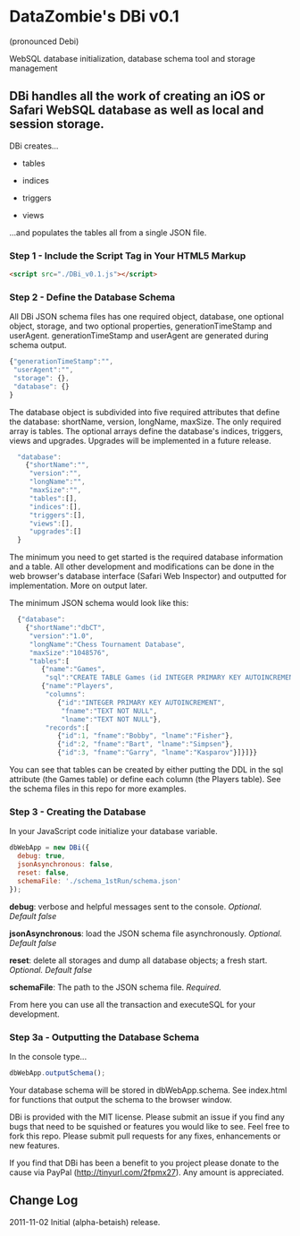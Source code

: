 # DataZombie's DBi v0.1
(pronounced Debi)

WebSQL database initialization, database schema tool and storage management

## DBi handles all the work of creating an iOS or Safari WebSQL database as well as local and session storage.

DBi creates...

* tables

* indices

* triggers

* views

...and populates the tables all from a single JSON file.

### Step 1 - Include the Script Tag in Your HTML5 Markup

``` html
<script src="./DBi_v0.1.js"></script>
```

### Step 2 - Define the Database Schema
All DBi JSON schema files has one required object, database, one optional object, storage, and two optional properties, generationTimeStamp and userAgent. generationTimeStamp and userAgent are generated during schema output.

``` js
{"generationTimeStamp":"",
 "userAgent":"",
 "storage": {},
 "database": {}
}
```

The database object is subdivided into five required attributes that define the database: shortName, version, longName, maxSize. The only required array is tables. The optional arrays define the database's indices, triggers, views and upgrades. Upgrades will be implemented in a future release.

``` js
  "database":
    {"shortName":"",
     "version":"",
     "longName":"",
     "maxSize":"",
     "tables":[],
     "indices":[],
     "triggers":[],
     "views":[],
     "upgrades":[]
  }
```

The minimum you need to get started is the required database information and a table. All other development and modifications can be done in the web browser's database interface (Safari Web Inspector) and outputted for implementation. More on output later.

The minimum JSON schema would look like this:

``` js
  {"database":
    {"shortName":"dbCT",
     "version":"1.0",
     "longName":"Chess Tournament Database",
     "maxSize":"1048576",
     "tables":[
        {"name":"Games",
         "sql":"CREATE TABLE Games (id INTEGER PRIMARY KEY AUTOINCREMENT,gamename TEXT,weight REAL DEFAULT .10 CHECK (weight<=1));"},
        {"name":"Players",
         "columns":
            {"id":"INTEGER PRIMARY KEY AUTOINCREMENT",
             "fname":"TEXT NOT NULL",
             "lname":"TEXT NOT NULL"},
         "records":[
            {"id":1, "fname":"Bobby", "lname":"Fisher"},
            {"id":2, "fname":"Bart", "lname":"Simpsen"},
            {"id":3, "fname":"Garry", "lname":"Kasparov"}]}]}}
```

You can see that tables can be created by either putting the DDL in the sql attribute (the Games table) or define each column (the Players table). See the schema files in this repo for more examples.

### Step 3 - Creating the Database
In your JavaScript code initialize your database variable.

``` js
dbWebApp = new DBi({
  debug: true,
  jsonAsynchronous: false,
  reset: false,
  schemaFile: './schema_1stRun/schema.json'
});
```

__debug__: verbose and helpful messages sent to the console. _Optional. Default false_

__jsonAsynchronous__: load the JSON schema file asynchronously. _Optional. Default false_

__reset__: delete all storages and dump all database objects; a fresh start. _Optional. Default false_

__schemaFile__: The path to the JSON schema file. _Required._

From here you can use all the transaction and executeSQL for your development.

### Step 3a - Outputting the Database Schema
In the console type...

``` js
dbWebApp.outputSchema();
```

Your database schema will be stored in dbWebApp.schema. See index.html for functions that output the schema to the browser window.


DBi is provided with the MIT license. Please submit an issue if you find any bugs that need to be squished or features you would like to see. Feel free to fork this repo. Please submit pull requests for any fixes, enhancements or new features.

If you find that DBi has been a benefit to you project please donate to the cause via PayPal (http://tinyurl.com/2fpmx27). Any amount is appreciated.

## Change Log
2011-11-02 Initial (alpha-betaish) release.

